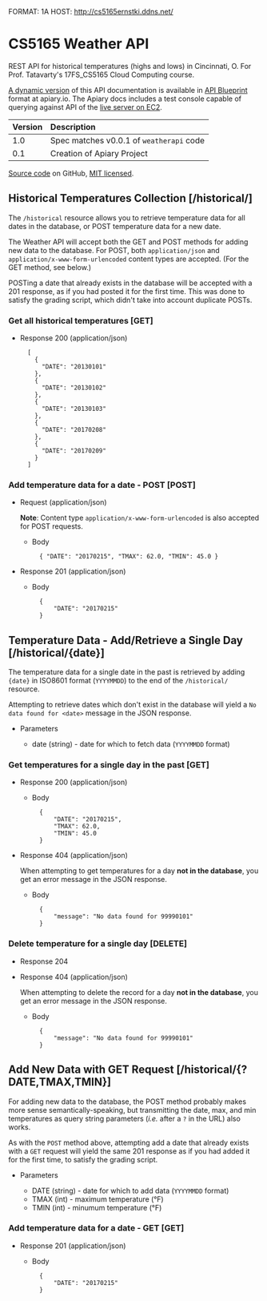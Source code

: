 FORMAT: 1A
HOST: http://cs5165ernstki.ddns.net/

# CS5165 Weather API

REST API for historical temperatures (highs and lows) in Cincinnati, O. For
Prof. Tatavarty's 17FS_CS5165 Cloud Computing course.

[A dynamic version][apiary] of this API documentation is available in
[API Blueprint][apibp] format at apiary.io. The Apiary docs includes a test
console capable of querying against API of the [live server on EC2][ec2].

<table class="table">
  <thead>
    <tr>
      <th align="left">Version</th><th align="left">Description</th>
    </tr>
  </thead>
  <tbody>
    <tr>
      <td valign="top">1.0</td>
      <td>
        Spec matches v0.0.1 of <code>weatherapi</code> code
      </td>
    </tr>
    <tr>
      <td valign="top">0.1</td><td>Creation of Apiary Project</td>
    </tr>
  </tbody>
</table>

[Source code][source] on GitHub, [MIT licensed][license].

[apiary]: http://docs.cs5165weatherapi.apiary.io
[apibp]: https://apiblueprint.org/documentation/specification.html
[ec2]: http://cs5165ernstki.ddns.net
[source]: https://github.com/ernstki/cs5165-weather-api
[license]: https://github.com/ernstki/cs5165-weather-api/blob/master/LICENSE.txt


## Historical Temperatures Collection [/historical/]

The `/historical` resource allows you to retrieve temperature data for all
dates in the database, or POST temperature data for a new date.

The Weather API will accept both the GET and POST methods for adding new data
to the database. For POST, both `application/json` and
`application/x-www-form-urlencoded` content types are accepted. (For the GET
method, see below.)

POSTing a date that already exists in the database will be accepted with a 201
response, as if you had posted it for the first time. This was done to satisfy
the grading script, which didn't take into account duplicate POSTs.


### Get all historical temperatures [GET]

+ Response 200 (application/json)

        [
          {
            "DATE": "20130101"
          },
          {
            "DATE": "20130102"
          },
          {
            "DATE": "20130103"
          },
          {
            "DATE": "20170208"
          },
          {
            "DATE": "20170209"
          }
        ]

### Add temperature data for a date - POST [POST]


+ Request (application/json)

    **Note**: Content type `application/x-www-form-urlencoded` is also
    accepted for POST requests.

    + Body

            { "DATE": "20170215", "TMAX": 62.0, "TMIN": 45.0 }


+ Response 201 (application/json)

    + Body

            {
                "DATE": "20170215"
            }


## Temperature Data - Add/Retrieve a Single Day [/historical/{date}]

The temperature data for a single date in the past is retrieved by adding
`{date}` in ISO8601 format (`YYYYMMDD`) to the end of the `/historical/`
resource.

Attempting to retrieve dates which don't exist in the database will yield
a `No data found for <date>` message in the JSON response.

+ Parameters

    + date (string) - date for which to fetch data (`YYYYMMDD` format)

### Get temperatures for a single day in the past [GET]

+ Response 200 (application/json)

    + Body

            {
                "DATE": "20170215",
                "TMAX": 62.0,
                "TMIN": 45.0
            }
            
+ Response 404 (application/json)

    When attempting to get temperatures for a day **not in the database**, you
    get an error message in the JSON response.
    
    + Body 

            {
                "message": "No data found for 99990101"
            }
            
### Delete temperature for a single day [DELETE]

+ Response 204

+ Response 404 (application/json)

    When attempting to delete the record for a day **not in the database**, you
    get an error message in the JSON response.
    
    + Body

            {
                "message": "No data found for 99990101"
            }


## Add New Data with GET Request [/historical/{?DATE,TMAX,TMIN}]

For adding new data to the database, the POST method probably makes more sense
semantically-speaking, but transmitting the date, max, and min temperatures as
query string parameters (_i.e._ after a `?` in the URL) also works.

As with the `POST` method above, attempting add a date that already exists
with a `GET` request will yield the same 201 response as if you had added it
for the first time, to satisfy the grading script.

+ Parameters

    + DATE (string) - date for which to add data (`YYYYMMDD` format)
    + TMAX (int) - maximum temperature (&deg;F)
    + TMIN (int) - minumum temperature (&deg;F)
    
### Add temperature data for a date - GET [GET]

+ Response 201 (application/json)

    + Body

            {
                "DATE": "20170215"
            }
